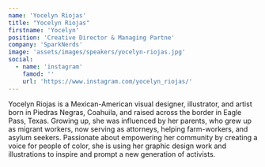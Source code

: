 ```yaml
---
name: 'Yocelyn Riojas'
title: "Yocelyn Riojas"
firstname: 'Yocelyn'
position: 'Creative Director & Managing Partne'
company: 'SparkNerds'
image: 'assets/images/speakers/yocelyn-riojas.jpg'
social:
  - name: 'instagram'
    famod: ''
    url: 'https://www.instagram.com/yocelyn_riojas/'
---
```


Yocelyn Riojas is a Mexican-American visual designer, illustrator, and artist born in Piedras Negras, Coahuila, and raised across the border in Eagle Pass, Texas. Growing up, she was influenced by her parents, who grew up as migrant workers, now serving as attorneys, helping farm-workers, and asylum seekers. Passionate about empowering her community by creating a voice for people of color, she is using her graphic design work and illustrations to inspire and prompt a new generation of activists.
